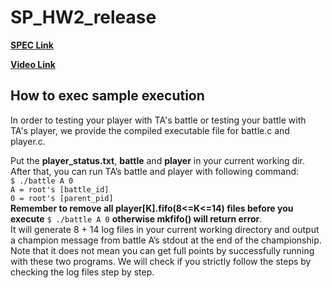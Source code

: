 # SP_HW2_release

**[SPEC Link](https://hackmd.io/@UTGhost/H1Nk8CpMi)**

**[Video Link](https://youtu.be/mNVUvgWQezA?t=0)**

## How to exec sample execution
In order to testing your player with TA's battle or testing your battle with TA's player, we provide the compiled executable file for battle.c and player.c.

Put the **player_status.txt**, **battle** and **player** in your current working dir. After that, you can run TA’s battle and player with following command:  
`$ ./battle A 0`  
`A = root's [battle_id] `  
`0 = root's [parent_pid]`  
**Remember to remove all player[K].fifo(8<=K<=14) files before you execute** `$ ./battle A 0` **otherwise mkfifo() will return error**.  
It will generate 8 + 14 log files in your current working directory and output a  champion message from battle A’s stdout at the end of the championship.
Note that it does not mean you can get full points by successfully running with these two programs. We will check if you strictly follow the steps by checking the log files step by step.
